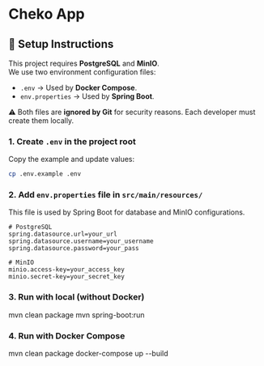 # Cheko App

## 🚀 Setup Instructions

This project requires **PostgreSQL** and **MinIO**.  
We use two environment configuration files:
- `.env` → Used by **Docker Compose**.
- `env.properties` → Used by **Spring Boot**.

⚠️ Both files are **ignored by Git** for security reasons. Each developer must create them locally.

### 1. Create `.env` in the project root
Copy the example and update values:
```sh
cp .env.example .env
```

### 2. Add `env.properties` file in `src/main/resources/`
This file is used by Spring Boot for database and MinIO configurations.

```properties
# PostgreSQL
spring.datasource.url=your_url
spring.datasource.username=your_username
spring.datasource.password=your_pass

# MinIO
minio.access-key=your_access_key
minio.secret-key=your_secret_key
```

### 3. Run with local (without Docker)
mvn clean package
mvn spring-boot:run

### 4. Run with Docker Compose
mvn clean package
docker-compose up --build